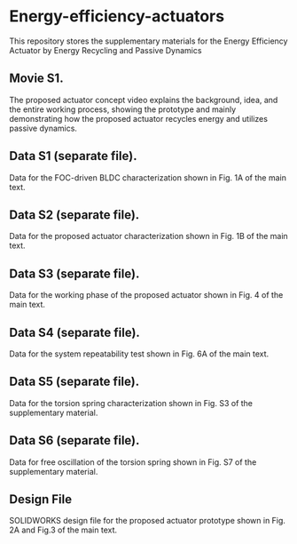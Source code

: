 # Energy-efficiency-actuators
This repository stores the supplementary materials for the Energy Efficiency Actuator by Energy Recycling and Passive Dynamics

## Movie S1.
The proposed actuator concept video explains the background, idea, and the entire
working process, showing the prototype and mainly demonstrating how the
proposed actuator recycles energy and utilizes passive dynamics.
## Data S1 (separate file).
Data for the FOC-driven BLDC characterization shown in Fig. 1A of the main text.
## Data S2 (separate file).
Data for the proposed actuator characterization shown in Fig. 1B of the main text.
## Data S3 (separate file).
Data for the working phase of the proposed actuator shown in Fig. 4 of the main text.
## Data S4 (separate file).
Data for the system repeatability test shown in Fig. 6A of the main text.
## Data S5 (separate file).
Data for the torsion spring characterization shown in Fig. S3 of the supplementary
material.
## Data S6 (separate file).
Data for free oscillation of the torsion spring shown in Fig. S7 of the supplementary
material.
## Design File
SOLIDWORKS design file for the proposed actuator prototype shown in Fig. 2A
and Fig.3 of the main text.
